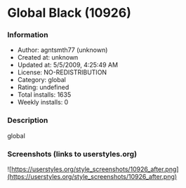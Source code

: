 # Global Black (10926)

### Information
- Author: agntsmth77 (unknown)
- Created at: unknown
- Updated at: 5/5/2009, 4:25:49 AM
- License: NO-REDISTRIBUTION
- Category: global
- Rating: undefined
- Total installs: 1635
- Weekly installs: 0


### Description
global


### Screenshots (links to userstyles.org)
![https://userstyles.org/style_screenshots/10926_after.png](https://userstyles.org/style_screenshots/10926_after.png)


